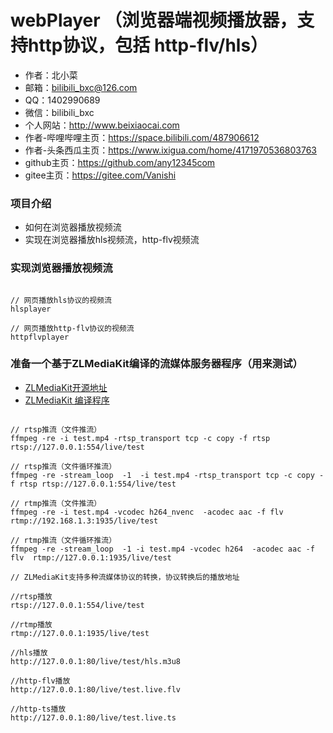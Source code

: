 # webPlayer （浏览器端视频播放器，支持http协议，包括 http-flv/hls）

* 作者：北小菜 
* 邮箱：bilibili_bxc@126.com
* QQ：1402990689
* 微信：bilibili_bxc
* 个人网站：http://www.beixiaocai.com
* 作者-哔哩哔哩主页：https://space.bilibili.com/487906612
* 作者-头条西瓜主页：https://www.ixigua.com/home/4171970536803763
* github主页：https://github.com/any12345com
* gitee主页：https://gitee.com/Vanishi


### 项目介绍
* 如何在浏览器播放视频流
* 实现在浏览器播放hls视频流，http-flv视频流

### 实现浏览器播放视频流
~~~

// 网页播放hls协议的视频流
hlsplayer

// 网页播放http-flv协议的视频流
httpflvplayer

~~~

### 准备一个基于ZLMediaKit编译的流媒体服务器程序（用来测试）

* [ZLMediaKit开源地址](https://gitee.com/xia-chu/ZLMediaKit)
* [ZLMediaKit 编译程序 ](https://gitee.com/Vanishi/zlm)

~~~

// rtsp推流（文件推流）
ffmpeg -re -i test.mp4 -rtsp_transport tcp -c copy -f rtsp rtsp://127.0.0.1:554/live/test

// rtsp推流（文件循环推流）
ffmpeg -re -stream_loop  -1  -i test.mp4 -rtsp_transport tcp -c copy -f rtsp rtsp://127.0.0.1:554/live/test

// rtmp推流（文件推流）
ffmpeg -re -i test.mp4 -vcodec h264_nvenc  -acodec aac -f flv  rtmp://192.168.1.3:1935/live/test

// rtmp推流（文件循环推流）
ffmpeg -re -stream_loop  -1 -i test.mp4 -vcodec h264  -acodec aac -f flv  rtmp://127.0.0.1:1935/live/test

// ZLMediaKit支持多种流媒体协议的转换，协议转换后的播放地址

//rtsp播放
rtsp://127.0.0.1:554/live/test

//rtmp播放
rtmp://127.0.0.1:1935/live/test

//hls播放
http://127.0.0.1:80/live/test/hls.m3u8

//http-flv播放
http://127.0.0.1:80/live/test.live.flv

//http-ts播放
http://127.0.0.1:80/live/test.live.ts





~~~



